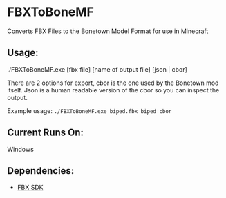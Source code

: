 # FBXToBoneMF

Converts FBX Files to the Bonetown Model Format for use in Minecraft

## Usage:

./FBXToBoneMF.exe [fbx file] [name of output file] [json | cbor]

There are 2 options for export, cbor is the one used by the Bonetown mod itself. Json is a human readable version of the cbor 
so you can inspect the output.

Example usage:
`
./FBXToBoneMF.exe biped.fbx biped cbor
`

## Current Runs On:

Windows

## Dependencies:

* [FBX SDK](https://www.autodesk.com/developer-network/platform-technologies/fbx-sdk-2020-0)
